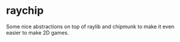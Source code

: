 # raychip

Some nice abstractions on top of raylib and chipmunk to make it even easier to make 2D games.
